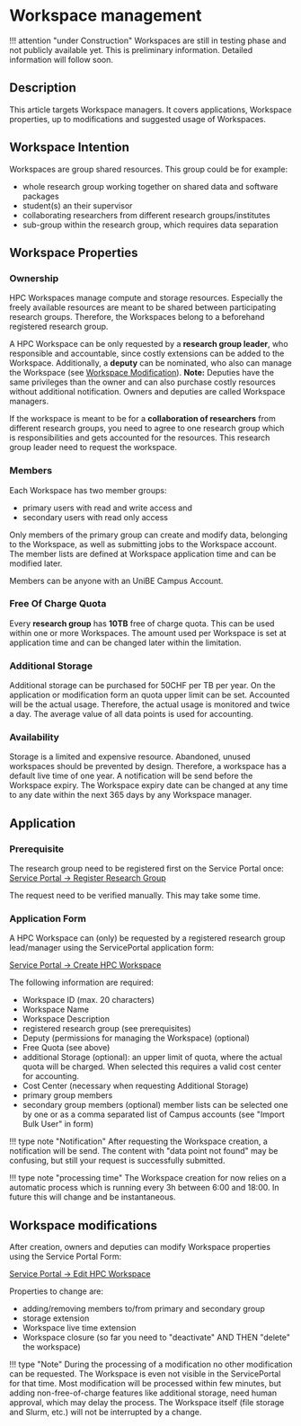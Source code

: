 # Workspace management

!!! attention "under Construction"
    Workspaces are still in testing phase and not publicly available yet. 
    This is preliminary information.
    Detailed information will follow soon.

## Description
This article targets Workspace managers. It covers applications, Workspace properties, up to modifications and suggested usage of Workspaces.

## Workspace Intention
Workspaces are group shared resources. This group could be for example:

- whole research group working together on shared data and software packages
- student(s) an their supervisor
- collaborating researchers from different research groups/institutes
- sub-group within the research group, which requires data separation

## Workspace Properties
### Ownership
HPC Workspaces manage compute and storage resources. Especially the freely available resources are meant to be shared between participating research groups. Therefore, the Workspaces belong to a beforehand registered research group.

A HPC Workspace can be only requested by a **research group leader**, who responsible and accountable, since costly extensions can be added to the Workspace. 
Additionally, a **deputy** can be nominated, who also can manage the Workspace (see [Workspace Modification](#modification)). 
**Note:** Deputies have the same privileges than the owner and can also purchase costly resources without additional notification. Owners and deputies are called Workspace managers. 

If the workspace is meant to be for a **collaboration of researchers** from different research groups, you need to agree to one research group which is responsibilities and gets accounted for the resources. This research group leader need to request the workspace. 

### Members
Each Workspace has two member groups:

- primary users with read and write access and
- secondary users with read only access

Only members of the primary group can create and modify data, belonging to the Workspace, as well as submitting jobs to the Workspace account. The member lists are defined at Workspace application time and can be modified later. 

Members can be anyone with an UniBE Campus Account.

### Free Of Charge Quota
Every **research group** has **10TB** free of charge quota. This can be used within one or more Workspaces. The amount used per Workspace is set at application time and can be changed later within the limitation. 

### Additional Storage
Additional storage can be purchased for 50CHF per TB per year. 
On the application or modification form an quota upper limit can be set. Accounted will be the actual usage. Therefore, the actual usage is monitored and twice a day. The average value of all data points is used for accounting. 

### Availability
Storage is a limited and expensive resource. Abandoned, unused workspaces should be prevented by design. Therefore, a workspace has a default live time of one year. A notification will be send before the Workspace expiry. The Workspace expiry date can be changed at any time to any date within the next 365 days by any Workspace manager. 

[//]: # (TODO provide link to the ServicePortal)

## Application
### Prerequisite
The research group need to be registered first on the Service Portal once: [Service Portal -> Register Research Group](https://serviceportal.unibe.ch/sp?id=sc_cat_item&sys_id=3dd760551b0f145023a5dd318b4bcbe5&sysparm_category=6c6ba9631b88ac5023a5dd318b4bcb76)

The request need to be verified manually. This may take some time. 

### Application Form
A HPC Workspace can (only) be requested by a registered research group lead/manager using the ServicePortal application form:

[Service Portal -> Create HPC Workspace](https://serviceportal.unibe.ch/sp?id=sc_cat_item&sys_id=259743301b8bd05023a5dd318b4bcba5&sysparm_category=6c6ba9631b88ac5023a5dd318b4bcb76)

The following information are required:

- Workspace ID (max. 20 characters)
- Workspace Name
- Workspace Description
- registered research group (see prerequisites)
- Deputy (permissions for managing the Workspace) (optional)
- Free Quota (see above)
- additional Storage (optional): an upper limit of quota, where the actual quota will be charged. When selected this requires a valid cost center for accounting. 
- Cost Center (necessary when requesting Additional Storage)
- primary group members
- secondary group members (optional)
member lists can be selected one by one or as a comma separated list of Campus accounts (see "Import Bulk User" in form)

[//]: # (TODO remove when fixed)

!!! type note "Notification"
    After requesting the Workspace creation, a notification will be send. The content with "data point not found" may be confusing, but still your request is successfully submitted. 

[//]: # (TODO remove note after changing to IAM-Tool)

!!! type note "processing time"
The Workspace creation for now relies on a automatic process which is running every 3h between 6:00 and 18:00. In future this will change and be instantaneous. 

## Workspace modifications

After creation, owners and deputies can modify Workspace properties using the Service Portal Form:

[Service Portal -> Edit HPC Workspace](https://serviceportal.unibe.ch/sp?id=sc_cat_item&sys_id=da846d3c1b9f9810f32fdc6a9b4bcbbd&sysparm_category=6c6ba9631b88ac5023a5dd318b4bcb76)

Properties to change are:
- adding/removing members to/from primary and secondary group
- storage extension
- Workspace live time extension
- Workspace closure (so far you need to "deactivate" AND THEN "delete" the workspace)

!!! type "Note"
    During the processing of a modification no other modification can be requested. The Workspace is even not visible in the ServicePortal for that time. 
    Most modification will be processed within few minutes, but adding non-free-of-charge features like additional storage, need human approval, which may delay the process. 
    The Workspace itself (file storage and Slurm, etc.) will not be interrupted by a change. 
